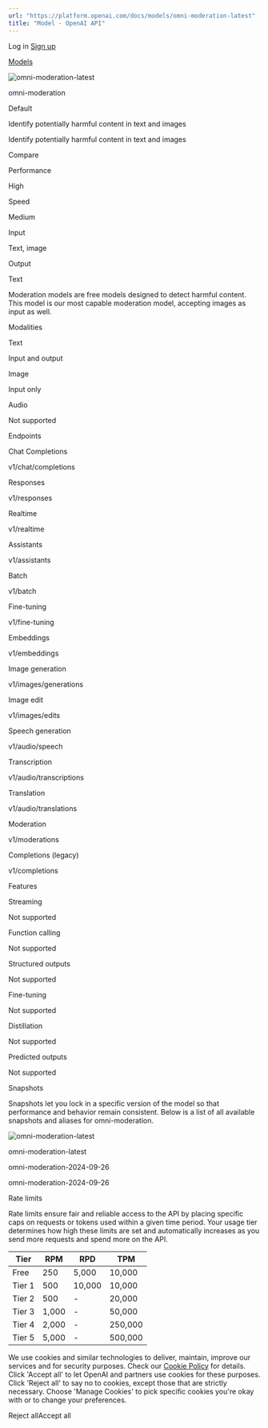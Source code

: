 ```yaml
---
url: "https://platform.openai.com/docs/models/omni-moderation-latest"
title: "Model - OpenAI API"
---
```


Log in [Sign up](https://platform.openai.com/signup)

[Models](https://platform.openai.com/docs/models)

![omni-moderation-latest](https://cdn.openai.com/API/docs/images/model-page/model-icons/omni-moderation-latest.png)

omni-moderation

Default

Identify potentially harmful content in text and images

Identify potentially harmful content in text and images

Compare

Performance

High

Speed

Medium

Input

Text, image

Output

Text

Moderation models are free models designed to detect harmful content.
This model is our most capable moderation model, accepting images as input as well.

Modalities

Text

Input and output

Image

Input only

Audio

Not supported

Endpoints

Chat Completions

v1/chat/completions

Responses

v1/responses

Realtime

v1/realtime

Assistants

v1/assistants

Batch

v1/batch

Fine-tuning

v1/fine-tuning

Embeddings

v1/embeddings

Image generation

v1/images/generations

Image edit

v1/images/edits

Speech generation

v1/audio/speech

Transcription

v1/audio/transcriptions

Translation

v1/audio/translations

Moderation

v1/moderations

Completions (legacy)

v1/completions

Features

Streaming

Not supported

Function calling

Not supported

Structured outputs

Not supported

Fine-tuning

Not supported

Distillation

Not supported

Predicted outputs

Not supported

Snapshots

Snapshots let you lock in a specific version of the model so that performance and behavior remain consistent. Below is a list of all available snapshots and aliases for omni-moderation.

![omni-moderation-latest](https://cdn.openai.com/API/docs/images/model-page/model-icons/omni-moderation-latest.png)

omni-moderation-latest

omni-moderation-2024-09-26

omni-moderation-2024-09-26

Rate limits

Rate limits ensure fair and reliable access to the API by placing specific caps on requests or tokens used within a given time period. Your usage tier determines how high these limits are set and automatically increases as you send more requests and spend more on the API.

| Tier | RPM | RPD | TPM |
| --- | --- | --- | --- |
| Free | 250 | 5,000 | 10,000 |
| Tier 1 | 500 | 10,000 | 10,000 |
| Tier 2 | 500 | - | 20,000 |
| Tier 3 | 1,000 | - | 50,000 |
| Tier 4 | 2,000 | - | 250,000 |
| Tier 5 | 5,000 | - | 500,000 |

We use cookies and similar technologies to deliver, maintain, improve our services and for security purposes. Check our [Cookie Policy](https://openai.com/policies/cookie-policy) for details. Click 'Accept all' to let OpenAI and partners use cookies for these purposes. Click 'Reject all' to say no to cookies, except those that are strictly necessary. Choose 'Manage Cookies' to pick specific cookies you're okay with or to change your preferences.

Reject allAccept all